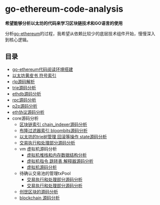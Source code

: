 # go-ethereum-code-analysis

**希望能够分析以太坊的代码来学习区块链技术和GO语言的使用**

分析[go-ethereum](https://github.com/ethereum/go-ethereum)的过程，我希望从依赖比较少的底层技术组件开始，慢慢深入到核心逻辑。

## 目录

- [go-ethereum代码阅读环境搭建](/go-ethereum源码阅读环境搭建.md)
- [以太坊黄皮书 符号索引](a黄皮书里面出现的所有的符号索引.md)
- [rlp源码解析](/rlp源码解析.md)
- [trie源码分析](/trie源码分析.md)
- [ethdb源码分析](/ethdb源码分析.md)
- [rpc源码分析](/rpc源码分析.md)
- [p2p源码分析](/p2p源码分析.md)
- [eth协议源码分析](/eth源码分析.md)
- core源码分析
	- [区块链索引 chain_indexer源码分析](/core-chain_indexer源码解析.md)
	- [布隆过滤器索引 bloombits源码分析](/core-bloombits源码分析.md)
	- [以太坊的trie树管理 回滚等操作 state源码分析](/core-state源码分析.md)
	- [交易执行和处理部分源码分析](/core-state-process源码分析.md)
	- vm 虚拟机源码分析
		- [虚拟机堆栈和内存数据结构分析](/core-vm-stack-memory源码分析.md)
		- [虚拟机指令,跳转表,解释器源码分析](/core-vm-jumptable-instruction.md)
		- [虚拟机源码分析](/core-vm源码分析.md)
	- 待确认交易池的管理txPool
		- [交易执行和处理部分源码分析](/core-txlist交易池的一些数据结构源码分析.md)
		- [交易执行和处理部分源码分析](/core-txpool交易池源码分析.md)
	- [创世区块的源码分析](/core-genesis创世区块源码分析.md)
	- [blockchain 源码分析](/core-blockchain源码分析.md)


